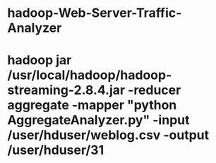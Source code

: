 # hadoop-Web-Server-Traffic-Analyzer
# hadoop jar /usr/local/hadoop/hadoop-streaming-2.8.4.jar -reducer aggregate -mapper "python AggregateAnalyzer.py" -input /user/hduser/weblog.csv -output /user/hduser/31

